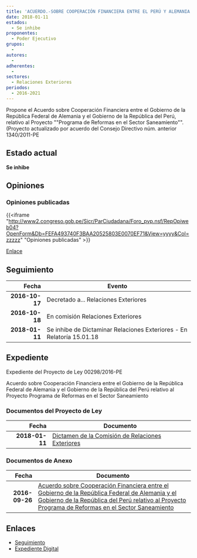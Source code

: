 ```yaml
---
title: 'ACUERDO.-SOBRE COOPERACIÓN FINANCIERA ENTRE EL PERÚ Y ALEMANIA "PROGRAMA DE REFORMAS EN EL SECTOR SANEAMIENTO"'
date: 2018-01-11
estados: 
  - Se inhibe
proponentes: 
  - Poder Ejecutivo
grupos: 
  - 
autores: 
  - 
adherentes: 
  - 
sectores: 
  - Relaciones Exteriores
periodos: 
  - 2016-2021
---
```


Propone el Acuerdo sobre Cooperación Financiera entre el Gobierno de la República Federal de Alemania y el Gobierno de la República del Perú, relativo al Proyecto ""Programa de Reformas en el Sector Saneamiento"". (Proyecto actualizado por acuerdo del Consejo Directivo núm. anterior 1340/2011-PE


## Estado actual

**Se inhibe**

## Opiniones

### Opiniones publicadas

{{<iframe "http://www2.congreso.gob.pe/Sicr/ParCiudadana/Foro_pvp.nsf/RepOpiweb04?OpenForm&Db=FEFA493740F3BAA20525803E0070EF71&View=yyyy&Col=zzzzz" "Opiniones publicadas" >}}

[Enlace](http://www2.congreso.gob.pe/Sicr/ParCiudadana/Foro_pvp.nsf/RepOpiweb04?OpenForm&Db=FEFA493740F3BAA20525803E0070EF71&View=yyyy&Col=zzzzz)

## Seguimiento

| Fecha | Evento |
|------:|--------|
| **2016-10-17** | Decretado a... Relaciones Exteriores|
| **2016-10-18** | En comisión Relaciones Exteriores|
| **2018-01-11** | Se inhibe de Dictaminar Relaciones Exteriores - En Relatoría 15.01.18|


## Expediente

Expediente del Proyecto de Ley 00298/2016-PE

Acuerdo sobre Cooperación Financiera entre el Gobierno de la República Federal de Alemania y el Gobierno de la República del Perú relativo al Proyecto Programa de Reformas en el Sector Saneamiento


### Documentos del Proyecto de Ley

| Fecha | Documento |
|------:|--------|
| **2018-01-11** | [Dictamen de la Comisión de Relaciones Exteriores](http://www.leyes.congreso.gob.pe/Documentos/2016_2021/ADLP/Normas_Legales/30505-RLG.pdf) |

### Documentos de Anexo

| Fecha | Documento |
|------:|--------|
| **2016-09-26** | [Acuerdo sobre Cooperación Financiera entre el Gobierno de la República Federal de Alemania y el Gobierno de la República del Perú relativo al Proyecto Programa de Reformas en el Sector Saneamiento](http://www.leyes.congreso.gob.pe/Documentos/2016_2021/Proyectos_de_Ley_y_de_Resoluciones_Legislativas/PL0029820160926..pdf) |

## Enlaces 

- [Seguimiento](http://www2.congreso.gob.pe/Sicr/TraDocEstProc/CLProLey2016.nsf/f7fff46988ca05b1052578e100829cc7/9bd48688b97893210525803b006b78c3?OpenDocument)
- [Expediente Digital](http://www2.congreso.gob.pehttp://www2.congreso.gob.pe/Sicr/TraDocEstProc/CLProLey2016.nsf/f7fff46988ca05b1052578e100829cc7/9bd48688b97893210525803b006b78c3?OpenDocument&Click=05257FB7005EB655.eb71d0cf91d8294e05256cdf006b5706/$Body/0.1C6C)
